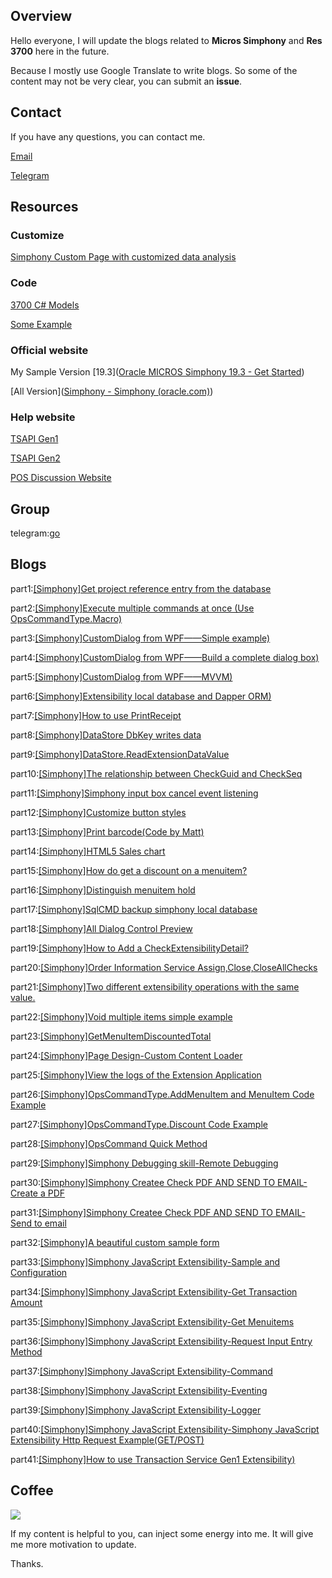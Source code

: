 ## Overview

Hello everyone, I will update the blogs related to **Micros Simphony** and **Res 3700** here in the future.

Because I mostly use Google Translate to write blogs. So some of the content may not be very clear, you can submit an **issue**.

## Contact

If you have any questions, you can contact me.

<a href="mailto:simphonydeveloper@outlook.com" target="_blank">Email</a>

[Telegram](./documents/telegram/README.md)

## Resources

### Customize

[Simphony Custom Page with customized data analysis](https://youtu.be/nhxGVf9TkYs)

### Code

[3700 C# Models](https://github.com/simphonydeveloper/Micros3700Models)

[Some Example](https://github.com/simphonydeveloper/DevelopmentMessageBoard)

### Official website

My Sample Version [19.3]([Oracle MICROS Simphony 19.3 - Get Started](https://docs.oracle.com/en/industries/food-beverage/simphony/19.3/index.html)) 

[All Version]([Simphony - Simphony (oracle.com)](https://docs.oracle.com/en/industries/food-beverage/simphony/index.html))

### Help website

[TSAPI Gen1](https://simphonytsapi.docs.apiary.io/#)

[TSAPI Gen2](https://stsgen2.docs.apiary.io/)

[POS Discussion Website](https://www.tek-tips.com/threadminder.cfm?pid=693)

## Group

telegram:[go](https://t.me/+mrE74p7wRx0wMWZl)

## Blogs

part1:[[Simphony]Get project reference entry from the database](documents/part1/README.md)

part2:[[Simphony]Execute multiple commands at once (Use OpsCommandType.Macro)](documents/part2/README.md)

part3:[[Simphony]CustomDialog  from WPF——Simple example)](documents/part3/README.md)

part4:[[Simphony]CustomDialog  from WPF——Build a complete dialog box)](documents/part4/README.md)

part5:[[Simphony]CustomDialog  from WPF——MVVM)](documents/part5/README.md)

part6:[[Simphony]Extensibility local database and Dapper ORM)](documents/part6/README.md)

part7:[[Simphony]How to use PrintReceipt](documents/part7/README.md)

part8:[[Simphony]DataStore DbKey writes data](documents/part8/README.md)

part9:[[Simphony]DataStore.ReadExtensionDataValue](documents/part9/README.md)

part10:[[Simphony]The relationship between CheckGuid and CheckSeq](documents/part10/README.md)

part11:[[Simphony]Simphony input box cancel event listening](documents/part11/README.md)

part12:[[Simphony]Customize button styles](documents/part12/README.md)

part13:[[Simphony]Print barcode(Code by Matt)](src/extensibility/SimphonyBlogs/SimphonyExample/Parts/Part13.cs)

part14:[[Simphony]HTML5 Sales chart](documents/part14/README.md)

part15:[[Simphony]How do  get a discount on a menuitem?](documents/part15/README.md)

part16:[[Simphony]Distinguish menuitem hold](documents/part16/README.md)

part17:[[Simphony]SqlCMD backup  simphony local database](documents/part17/README.md)

part18:[[Simphony]All Dialog Control Preview](documents/part18/README.md)

part19:[[Simphony]How to Add a CheckExtensibilityDetail?](documents/part19/README.md)

part20:[[Simphony]Order Information Service Assign,Close,CloseAllChecks](documents/part20/README.md)

part21:[[Simphony]Two different extensibility operations with the same value.](documents/part21/README.md)

part22:[[Simphony]Void multiple items simple example](documents/part22/README.md)

part23:[[Simphony]GetMenuItemDiscountedTotal](documents/part23/README.md)

part24:[[Simphony]Page Design-Custom Content Loader](documents/part24/README.md)

part25:[[Simphony]View the logs of the Extension Application](documents/part25/README.md)

part26:[[Simphony]OpsCommandType.AddMenuItem and MenuItem Code Example](documents/part26/README.md)

part27:[[Simphony]OpsCommandType.Discount Code Example](documents/part27/README.md)

part28:[[Simphony]OpsCommand  Quick Method](documents/part28/README.md)

part29:[[Simphony]Simphony Debugging skill-Remote Debugging](documents/part29/README.md)

part30:[[Simphony]Simphony Createe Check PDF AND SEND TO EMAIL-Create a PDF](documents/part30/README.md)

part31:[[Simphony]Simphony Createe Check PDF AND SEND TO EMAIL-Send to email](documents/part31/README.md)

part32:[[Simphony]A beautiful custom sample form](documents/part32/README.md)

part33:[[Simphony]Simphony JavaScript Extensibility-Sample and Configuration](documents/part33/README.md)

part34:[[Simphony]Simphony JavaScript Extensibility-Get Transaction Amount](documents/part34/README.md)

part35:[[Simphony]Simphony JavaScript Extensibility-Get Menuitems](documents/part35/README.md)

part36:[[Simphony]Simphony JavaScript Extensibility-Request Input Entry Method](documents/part36/README.md)

part37:[[Simphony]Simphony JavaScript Extensibility-Command](documents/part37/README.md)

part38:[[Simphony]Simphony JavaScript Extensibility-Eventing](documents/part38/README.md)

part39:[[Simphony]Simphony JavaScript Extensibility-Logger](documents/part39/README.md)

part40:[[Simphony]Simphony JavaScript Extensibility-Simphony JavaScript Extensibility Http Request Example(GET/POST)](documents/part40/README.md)

part41:[[Simphony]How to  use  Transaction Service Gen1 Extensibility)](documents/part41/README.md)



## Coffee

[![](https://img.shields.io/badge/Coffee-donate?style=for-the-badge&logo=Paypal)](https://www.paypal.me/developerpeter)

If my content is helpful to you, can inject some energy into me. It will give me more motivation to update.

Thanks.





